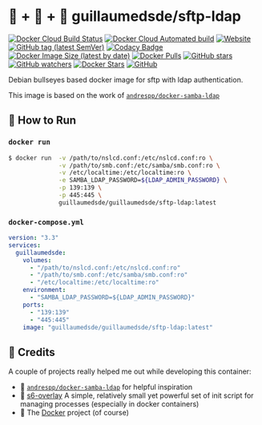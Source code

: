 # 🐋 + 📁 + 👤 guillaumedsde/sftp-ldap

[![Docker Cloud Build Status](https://img.shields.io/docker/cloud/build/guillaumedsde/sftp-ldap)](https://gitlab.com/guillaumedsde/sftp-ldap/-/pipelines)
[![Docker Cloud Automated build](https://img.shields.io/docker/cloud/automated/guillaumedsde/sftp-ldap)](https://gitlab.com/guillaumedsde/sftp-ldap/-/pipelines)
[![Website](https://img.shields.io/website?label=documentation&url=https%3A%2F%2Fguillaumedsde.gitlab.io%2Fsftp-ldap%2F)](https://guillaumedsde.gitlab.io/sftp-ldap/)
[![GitHub tag (latest SemVer)](https://img.shields.io/github/v/tag/guillaumedsde/sftp-ldap?label=version)](https://github.com/guillaumedsde/sftp-ldap/releases)
[![Codacy Badge](https://app.codacy.com/project/badge/Grade/9a0f16575d634e449a5b31c1e7439779)](https://www.codacy.com/manual/guillaumedsde/sftp-ldap?utm_source=gitlab.com&utm_medium=referral&utm_content=guillaumedsde/sftp-ldap&utm_campaign=Badge_Grade)
[![Docker Image Size (latest by date)](https://img.shields.io/docker/image-size/guillaumedsde/sftp-ldap)](https://hub.docker.com/r/guillaumedsde/sftp-ldap)
[![Docker Pulls](https://img.shields.io/docker/pulls/guillaumedsde/sftp-ldap)](https://hub.docker.com/r/guillaumedsde/sftp-ldap)
[![GitHub stars](https://img.shields.io/github/stars/guillaumedsde/sftp-ldap?label=Github%20stars)](https://github.com/guillaumedsde/sftp-ldap)
[![GitHub watchers](https://img.shields.io/github/watchers/guillaumedsde/sftp-ldap?label=Github%20Watchers)](https://github.com/guillaumedsde/sftp-ldap)
[![Docker Stars](https://img.shields.io/docker/stars/guillaumedsde/sftp-ldap)](https://hub.docker.com/r/guillaumedsde/sftp-ldap)
[![GitHub](https://img.shields.io/github/license/guillaumedsde/sftp-ldap)](https://github.com/guillaumedsde/sftp-ldap/blob/master/LICENSE.md)

Debian bullseyes based docker image for sftp with ldap authentication.

This image is based on the work of [`andrespp/docker-samba-ldap`](https://www.github.com/andrespp/docker-samba-ldap)

## 🏁 How to Run

### `docker run`

```bash
$ docker run  -v /path/to/nslcd.conf:/etc/nslcd.conf:ro \
              -v /path/to/smb.conf:/etc/samba/smb.conf:ro \
              -v /etc/localtime:/etc/localtime:ro \
              -e SAMBA_LDAP_PASSWORD=${LDAP_ADMIN_PASSWORD} \
              -p 139:139 \
              -p 445:445 \
              guillaumedsde/guillaumedsde/sftp-ldap:latest
```

### `docker-compose.yml`

```yaml
version: "3.3"
services:
  guillaumedsde:
    volumes:
      - "/path/to/nslcd.conf:/etc/nslcd.conf:ro"
      - "/path/to/smb.conf:/etc/samba/smb.conf:ro"
      - "/etc/localtime:/etc/localtime:ro"
    environment:
      - "SAMBA_LDAP_PASSWORD=${LDAP_ADMIN_PASSWORD}"
    ports:
      - "139:139"
      - "445:445"
    image: "guillaumedsde/guillaumedsde/sftp-ldap:latest"
```

## 🙏 Credits

A couple of projects really helped me out while developing this container:

- 💽 [`andrespp/docker-samba-ldap`](https://www.github.com/andrespp/docker-samba-ldap) for helpful inspiration
- 🏁 [s6-overlay](https://github.com/just-containers/s6-overlay) A simple, relatively small yet powerful set of init script for managing processes (especially in docker containers)
- 🐋 The [Docker](https://github.com/docker) project (of course)
